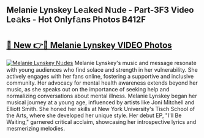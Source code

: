 ## Melanie Lynskey Le𝚊ked N𝚞de - Part-3F3 Video Le𝚊ks - Hot Onlyf𝚊ns Photos B412F

# <h2><a href="http://ac29781.deff.icu/?id=Melanie+Lynskey">🔗 New 👉🔴 Melanie Lynskey VIDEO Photos</a></h2>

[![Melanie Lynskey N𝚞des](https://i.imgur.com/rIISA9y.gif)](http://ac29781.deff.icu/?id=Melanie+Lynskey)
Melanie Lynskey's music and message resonate with young audiences who find solace and strength in her vulnerability. She actively engages with her fans online, fostering a supportive and inclusive community. Her advocacy for mental health awareness extends beyond her music, as she speaks out on the importance of seeking help and normalizing conversations about mental illness. Melanie Lynskey began her musical journey at a young age, influenced by artists like Joni Mitchell and Elliott Smith. She honed her skills at New York University's Tisch School of the Arts, where she developed her unique style. Her debut EP, "I'll Be Waiting," garnered critical acclaim, showcasing her introspective lyrics and mesmerizing melodies.
